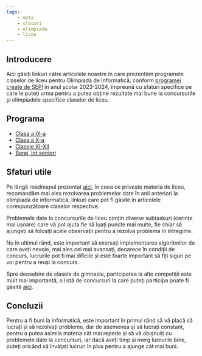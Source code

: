 ```yaml
---
tags:
    - meta
    - sfaturi
    - olimpiada
    - liceu
---
```



## Introducere

Aici găsiți linkuri către articolele noastre în care prezentăm programele
claselor de liceu pentru Olimpiada de Informatică, conform [programei create de
SEPI](https://sepi.ro/assets/upload-file/oni2024/Programa%20pentru%20olimpiada%20de%20informatica_gimnaziu%20si%20liceu.pdf)
în anul școlar 2023-2024, împreună cu sfaturi specifice pe care le puteți urma
pentru a putea obține rezultate mai bune la concursurile și olimpiadele
specifice claselor de liceu.

## Programa

- [Clasa a IX-a](./clasa-IX.md)
- [Clasa a X-a](./clasa-X.md)
- [Clasele XI-XII](./clasa-XI-XII.md)
- [Baraj, lot seniori](./baraj-lot-seniori.md)

## Sfaturi utile

Pe lângă roadmapul prezentat [aici](../usor/roadmap.md), în
ceea ce privește materia de liceu, recomandăm mai ales rezolvarea problemelor
date în anii anteriori la olimpiada de informatică, linkuri care pot fi găsite
în articolele corespunzătoare claselor respective.

Problemele date la concursurile de liceu conțin diverse subtaskuri (cerințe mai
ușoare) care vă pot ajuta fie să luați puncte mai multe, fie chiar să ajungeți
să folosiți acele observații pentru a rezolva problema în întregime.

Nu în ultimul rând, este important să exersați implementarea algoritmilor de
care aveți nevoie, mai ales cei mai avansați, deoarece în condiții de concurs,
lucrurile pot fi mai dificile și este foarte important să fiți siguri pe voi
pentru a reuși la concurs.

Spre deosebire de clasele de gimnaziu, participarea la alte competiții este mult
mai importantă, o listă de concursuri la care puteți participa poate fi găsită
[aici](../mediu/contest-list.md).

## Concluzii

Pentru a fi buni la informatică, este important în primul rând să vă placă să
lucrați și să rezolvați probleme, dar de asemenea și să lucrați constant, pentru
a putea asimila materia cât mai repede și să vă obișnuiți cu problemele date la
concursuri, iar dacă aveți timp și merg lucrurile bine, puteți oricând să
învățați lucruri în plus pentru a ajunge cât mai buni.
